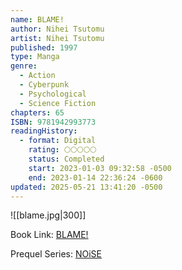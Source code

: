 ```yaml
---
name: BLAME!
author: Nihei Tsutomu
artist: Nihei Tsutomu
published: 1997
type: Manga
genre:
  - Action
  - Cyberpunk
  - Psychological
  - Science Fiction
chapters: 65
ISBN: 9781942993773
readingHistory:
  - format: Digital
    rating: 🌕🌕🌕🌕🌕
    status: Completed
    start: 2023-01-03 09:32:58 -0500
    end: 2023-01-14 22:36:24 -0600
updated: 2025-05-21 13:41:20 -0500
---
```


![[blame.jpg|300]]

Book Link: [BLAME!](https://myanimelist.net/manga/149/Blame)

Prequel Series: [NOiSE](https://myanimelist.net/manga/465/NOiSE)
